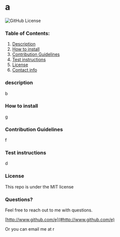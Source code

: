 
# a
![GitHub License](https://img.shields.io/badge/license-MIT-blue.svg)

### Table of Contents:
1. [Description](#description)
2. [How to install](#How-to-install)
3. [Contribution Guidelines](#Contribution-Guidelines)
4. [Test instructions](#Test-instructions)
5. [License](#License)
8. [Contact info](#Questions?)

### description
b

### How to install
g

### Contribution Guidelines
f

### Test instructions
d

### License
This repo is under the MIT license

### Questions?
Feel free to reach out to me with questions. 

[http://www.github.com/e](#http://www.github.com/e) 

Or you can email me at r
